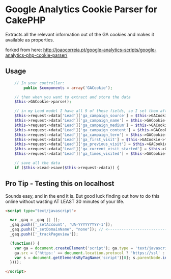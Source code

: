 # Google Analytics Cookie Parser for CakePHP

Extracts all the relevant information out of the GA cookies and makes it available as properties.

forked from here: http://joaocorreia.pt/google-analytics-scripts/google-analytics-php-cookie-parser/

## Usage

```php
	// In your controller:
        public $components = array('GACookie');

	// then when you want to extract and store the data
	$this->GACookie->parse();

	// in my Lead model I have all 9 of these fields, so I set them after parsing
	$this->request->data['Lead']['ga_campaign_source'] = $this->GACookie->campaign_source;
	$this->request->data['Lead']['ga_campaign_name'] = $this->GACookie->campaign_name;
	$this->request->data['Lead']['ga_campaign_medium'] = $this->GACookie->campaign_medium;
	$this->request->data['Lead']['ga_campaign_content'] = $this->GACookie->campaign_content;
	$this->request->data['Lead']['ga_campaign_term'] = $this->GACookie->campaign_term;
	$this->request->data['Lead']['ga_first_visit'] = $this->GACookie->first_visit;
	$this->request->data['Lead']['ga_previous_visit'] = $this->GACookie->previous_visit;
	$this->request->data['Lead']['ga_current_visit_started'] = $this->GACookie->current_visit_started;
	$this->request->data['Lead']['ga_times_visited'] = $this->GACookie->times_visited;

	// save all the data
	if ($this->Lead->save($this->request->data)) {


```


## Pro Tip - Testing this on localhost

Sounds easy, and in the end it is.  But good luck finding out how to do this online without wasting AT LEAST 30 minutes of your life.

```html
<script type="text/javascript">

  var _gaq = _gaq || [];
  _gaq.push(['_setAccount', 'UA-YYYYYYYYY-1']);
  _gaq.push(["_setDomainName", "none"]); // <----------------------------------- ADD THIS LINE
  _gaq.push(['_trackPageview']);

  (function() {
    var ga = document.createElement('script'); ga.type = 'text/javascript'; ga.async = true;
    ga.src = ('https:' == document.location.protocol ? 'https://ssl' : 'http://www') + '.google-analytics.com/ga.js';
    var s = document.getElementsByTagName('script')[0]; s.parentNode.insertBefore(ga, s);
  })();

</script>


```
